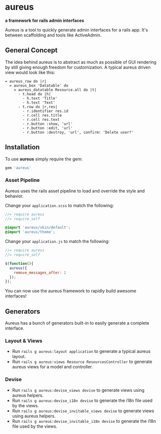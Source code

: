 # aureus

**a framework for rails admin interfaces**

Aureus is a tool to quickly generate admin interfaces for a rails app.
It's between scaffolding and tools like ActiveAdmin.

## General Concept

The idea behind aureus is to abstract as much as possible of GUI rendering by still giving enough freedom for customization.
A typical aureus driven view would look like this:

```haml
= aureus_row do |r|
  = aureus_box 'Datatable' do
    = aureus_datatable Resource.all do |t|
      - t.head do |h|
        - h.text 'Title'
        - h.text 'Text'
      - t.row do |r,res|
        - r.identifier res.id
        - r.cell res.title
        - r.cell res.text
        - r.button :show, 'url'
        - r.button :edit, 'url'
        - r.button :destroy, 'url', confirm: 'Delete user?'
```

## Installation

To use **aureus** simply require the gem:

```ruby
gem 'aureus'
```

### Asset Pipeline

Aureus uses the rails asset pipeline to load and override the style and behavior.

Change your `application.scss` to match the following:

```scss
//= require aureus
//= require_self

@import 'aureus/skin/default';
@import 'aureus/theme';
```

Change your `application.js` to match the following:

```javascript
//= require aureus
//= require_self

$(function(){
  aureus({
    remove_messages_after: 2
  });
});
```

You can now use the aureus framework to rapidly build awesome interfaces!

## Generators

Aureus has a bunch of generators built-in to easily generate a complete interface.

### Layout & Views

* Run `rails g aureus:layout application` to generate a typical aureus layout.
* Run `rails g aureus:views Resource ResourcesController` to generate aureus views for a model and controller.

### Devise

* Run `rails g aureus:devise_views devise` to generate views using aureus helpers.
* Run `rails g aureus:devise_i18n devise` to generate the i18n file used by the views.
* Run `rails g aureus:devise_invitable_views devise` to generate views using aureus helpers.
* Run `rails g aureus:devise_invitable_i18n devise` to generate the i18n file used by the views.

